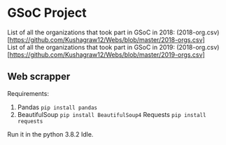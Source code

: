 # GSoC Project

List of all the organizations that took part in GSoC in 2018: (2018-org.csv)[https://github.com/Kushagraw12/Webs/blob/master/2018-orgs.csv] <br>
List of all the organizations that took part in GSoC in 2019: (2018-org.csv)[https://github.com/Kushagraw12/Webs/blob/master/2019-orgs.csv]

## Web scrapper

Requirements:
1. Pandas
`pip install pandas`
2. BeautifulSoup
`pip install BeautifulSoup4`
Requests
`pip install requests`

Run it in the python 3.8.2 Idle.
